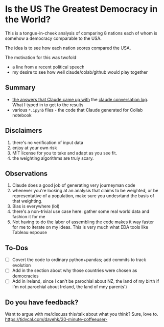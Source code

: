 # Is the US The Greatest Democracy in the World?
This is a tongue-in-cheek analysis of comparing 8 nations each of whom is somehow a democracy comparable to the USA.

The idea is to see how each nation scores compared the USA.

The motivation for this was twofold
* a line from a recent political speech
* my desire to see how well claude/colab/github would play together

## Summary
* [the answers that Claude came up with](democracy-metrics-analysis-summary.md)
the [claude conversation log](user-instructions-summary.md). What I typed in to get to the results
* various `*.ipynb` files - the code that Claude generated for Collab notebook
## Disclaimers
1. there's no verification of input data
2. enjoy at your own risk
3. MIT license for you to take and adapt as you see fit.
4. the weighting algorithms are truly scary.

## Observations
1. Claude does a good job of generating very journeyman code
1. whenever you're looking at an analysis that claims to be weighted, or be representative of a population, make sure you undesrtand the basis of that weighting.
1. Bias is everywhere (lol)
1. there's a non-trivial use case here: gather some real world data and fashion it for me
1. Not having to do the labor of assembling the code makes it way faster for me to iterate on my ideas. This is very much what EDA tools like Tableau espouse


## To-Dos
- [ ] Covert the code to ordinary python+pandas; add commits to track evolution
- [ ] Add in the section about why those countries were chosen as democracies
- [ ] Add in Ireland, since I can't be parochial about NZ, the land of my birth if I'm not parochial about Ireland, the land of mny parents')

## Do you have feedback?
Want to argue with me/discuss this/talk about what you think? Sure, love to. https://tidycal.com/davehk/30-minute-coffeeuser-
